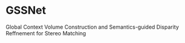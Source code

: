 # GSSNet
Global Context Volume Construction and Semantics-guided Disparity Reffnement for Stereo Matching

